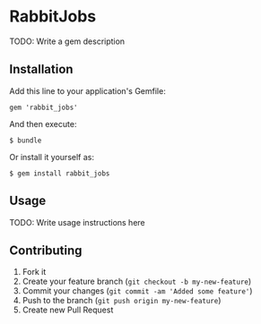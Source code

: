 # RabbitJobs

TODO: Write a gem description

## Installation

Add this line to your application's Gemfile:

    gem 'rabbit_jobs'

And then execute:

    $ bundle

Or install it yourself as:

    $ gem install rabbit_jobs

## Usage

TODO: Write usage instructions here

## Contributing

1. Fork it
2. Create your feature branch (`git checkout -b my-new-feature`)
3. Commit your changes (`git commit -am 'Added some feature'`)
4. Push to the branch (`git push origin my-new-feature`)
5. Create new Pull Request
